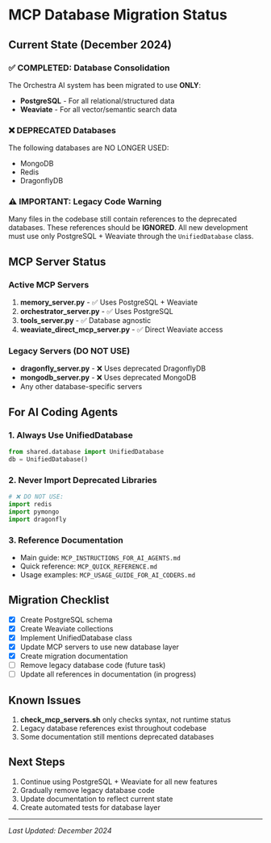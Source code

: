 # MCP Database Migration Status

## Current State (December 2024)

### ✅ COMPLETED: Database Consolidation
The Orchestra AI system has been migrated to use **ONLY**:
- **PostgreSQL** - For all relational/structured data
- **Weaviate** - For all vector/semantic search data

### ❌ DEPRECATED Databases
The following databases are NO LONGER USED:
- MongoDB
- Redis  
- DragonflyDB

### ⚠️ IMPORTANT: Legacy Code Warning
Many files in the codebase still contain references to the deprecated databases. These references should be **IGNORED**. All new development must use only PostgreSQL + Weaviate through the `UnifiedDatabase` class.

## MCP Server Status

### Active MCP Servers
1. **memory_server.py** - ✅ Uses PostgreSQL + Weaviate
2. **orchestrator_server.py** - ✅ Uses PostgreSQL  
3. **tools_server.py** - ✅ Database agnostic
4. **weaviate_direct_mcp_server.py** - ✅ Direct Weaviate access

### Legacy Servers (DO NOT USE)
- **dragonfly_server.py** - ❌ Uses deprecated DragonflyDB
- **mongodb_server.py** - ❌ Uses deprecated MongoDB
- Any other database-specific servers

## For AI Coding Agents

### 1. Always Use UnifiedDatabase
```python
from shared.database import UnifiedDatabase
db = UnifiedDatabase()
```

### 2. Never Import Deprecated Libraries
```python
# ❌ DO NOT USE:
import redis
import pymongo
import dragonfly
```

### 3. Reference Documentation
- Main guide: `MCP_INSTRUCTIONS_FOR_AI_AGENTS.md`
- Quick reference: `MCP_QUICK_REFERENCE.md`
- Usage examples: `MCP_USAGE_GUIDE_FOR_AI_CODERS.md`

## Migration Checklist
- [x] Create PostgreSQL schema
- [x] Create Weaviate collections
- [x] Implement UnifiedDatabase class
- [x] Update MCP servers to use new database layer
- [x] Create migration documentation
- [ ] Remove legacy database code (future task)
- [ ] Update all references in documentation (in progress)

## Known Issues
1. **check_mcp_servers.sh** only checks syntax, not runtime status
2. Legacy database references exist throughout codebase
3. Some documentation still mentions deprecated databases

## Next Steps
1. Continue using PostgreSQL + Weaviate for all new features
2. Gradually remove legacy database code
3. Update documentation to reflect current state
4. Create automated tests for database layer

---
*Last Updated: December 2024* 